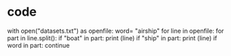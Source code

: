 # code
with open("datasets.txt") as openfile:
    word= "airship"
    for line in openfile:
        for part in line.split():
            if "boat" in part:
                print (line)
            if "ship" in part:
                 print (line)
                 if word in part:
                     continue
              
            
                 
                 
